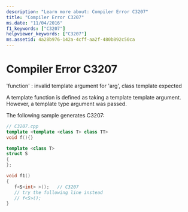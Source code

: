 ```yaml
---
description: "Learn more about: Compiler Error C3207"
title: "Compiler Error C3207"
ms.date: "11/04/2016"
f1_keywords: ["C3207"]
helpviewer_keywords: ["C3207"]
ms.assetid: 4a28b976-142a-4cff-aa2f-480b892c50ca
---
```

# Compiler Error C3207

'function' : invalid template argument for 'arg', class template expected

A template function is defined as taking a template template argument. However, a template type argument was passed.

The following sample generates C3207:

```cpp
// C3207.cpp
template <template <class T> class TT>
void f(){}

template <class T>
struct S
{
};

void f1()
{
   f<S<int> >();   // C3207
   // try the following line instead
   // f<S>();
}
```

